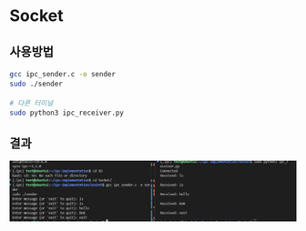 # Socket
## 사용방법
```bash
gcc ipc_sender.c -o sender
sudo ./sender

# 다른 터미널
sudo python3 ipc_receiver.py
```

## 결과
![](./img/image.png)